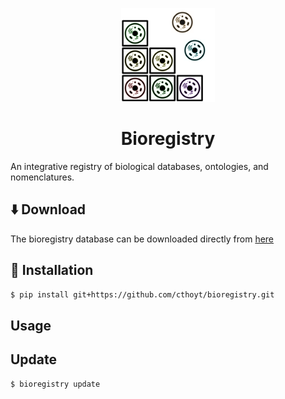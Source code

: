 <p align="center">
  <img src="docs/source/logo.png" height="150">
</p>

<h1 align="center">
    Bioregistry
</h1>

An integrative registry of biological databases, ontologies, and nomenclatures.

## ⬇️ Download

The bioregistry database can be downloaded directly
from [here](https://github.com/cthoyt/bioregistry/blob/main/src/bioregistry/data/bioregistry.json)

## 🚀 Installation

```bash
$ pip install git+https://github.com/cthoyt/bioregistry.git
```

## Usage



## Update

```bash
$ bioregistry update
```
